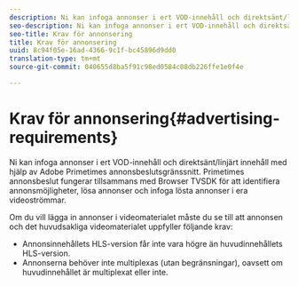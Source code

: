 ```yaml
---
description: Ni kan infoga annonser i ert VOD-innehåll och direktsänt/linjärt innehåll med hjälp av Adobe Primetimes annonsbeslutsgränssnitt. Primetimes annonsbeslut fungerar tillsammans med Browser TVSDK för att identifiera annonsmöjligheter, lösa annonser och infoga lösta annonser i era videoströmmar.
seo-description: Ni kan infoga annonser i ert VOD-innehåll och direktsänt/linjärt innehåll med hjälp av Adobe Primetimes annonsbeslutsgränssnitt. Primetimes annonsbeslut fungerar tillsammans med Browser TVSDK för att identifiera annonsmöjligheter, lösa annonser och infoga lösta annonser i era videoströmmar.
seo-title: Krav för annonsering
title: Krav för annonsering
uuid: 8c94f05e-16ad-4366-9c1f-bc45896d9dd0
translation-type: tm+mt
source-git-commit: 040655d8ba5f91c98ed0584c08db226ffe1e0f4e

---
```



# Krav för annonsering{#advertising-requirements}

Ni kan infoga annonser i ert VOD-innehåll och direktsänt/linjärt innehåll med hjälp av Adobe Primetimes annonsbeslutsgränssnitt. Primetimes annonsbeslut fungerar tillsammans med Browser TVSDK för att identifiera annonsmöjligheter, lösa annonser och infoga lösta annonser i era videoströmmar.

Om du vill lägga in annonser i videomaterialet måste du se till att annonsen och det huvudsakliga videomaterialet uppfyller följande krav:

* Annonsinnehållets HLS-version får inte vara högre än huvudinnehållets HLS-version.
* Annonserna behöver inte multiplexas (utan begränsningar), oavsett om huvudinnehållet är multiplexat eller inte.

